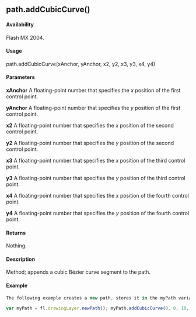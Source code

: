 ## path.addCubicCurve()

#### Availability

Flash MX 2004.

#### Usage

path.addCubicCurve(xAnchor, yAnchor, x2, y2, x3, y3, x4, y4)

#### Parameters

**xAnchor** A floating-point number that specifies the *x* position of the first control point. 

**yAnchor** A floating-point number that specifies the *y* position of the first control point.

**x2** A floating-point number that specifies the *x* position of the second control point.

**y2** A floating-point number that specifies the *y* position of the second control point.

**x3** A floating-point number that specifies the *x* position of the third control point.

**y3** A floating-point number that specifies the *y* position of the third control point.

**x4** A floating-point number that specifies the *x* position of the fourth control point. 

**y4** A floating-point number that specifies the *y* position of the fourth control point.

#### Returns

Nothing.

#### Description

Method; appends a cubic Bézier curve segment to the path.

#### Example

```javascript
The following example creates a new path, stores it in the myPath variable, and assigns the curve to the path:

var myPath = fl.drawingLayer.newPath(); myPath.addCubicCurve(0, 0, 10, 20, 20, 20, 30, 0);

```